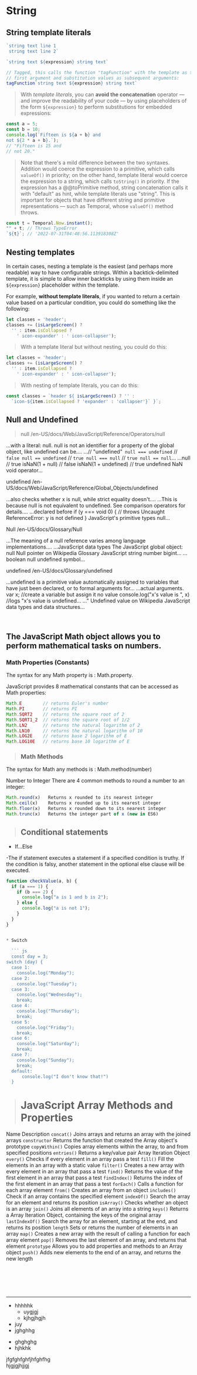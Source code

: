 # String
## String template literals

```js
`string text line 1
 string text line 2`

`string text ${expression} string text`

// Tagged, this calls the function "tagFunction" with the template as the
// first argument and substitution values as subsequent arguments:
tagFunction`string text ${expression} string text`
```

> With _template literals_, you can __avoid the concatenation__ operator — and improve the readability of your code — by using placeholders of the form `${expression}` to perform substitutions for embedded expressions:

```js
const a = 5;
const b = 10;
console.log(`Fifteen is ${a + b} and
not ${2 * a + b}.`);
// "Fifteen is 15 and
// not 20."

```

> Note that there's a mild difference between the two syntaxes. Addition would coerce the expression to a primitive, which calls `valueOf()` in priority; on the other hand, template literal would coerce the expression to a string, which calls `toString()` in priority. If the expression has a @@toPrimitive method, string concatenation calls it with "default" as hint, while template literals use "string". This is important for objects that have different string and primitive representations — such as Temporal, whose `valueOf()` method throws.

```js
const t = Temporal.Now.instant();
"" + t; // Throws TypeError
`${t}`; // '2022-07-31T04:48:56.113918308Z'

```

## Nesting templates

In certain cases, nesting a template is the easiest (and perhaps more readable) way to have configurable strings. Within a backtick-delimited template, it is simple to allow inner backticks by using them inside an `${expression}` placeholder within the template.

For example, __without template literals__, if you wanted to return a certain value based on a particular condition, you could do something like the following:

```js
let classes = 'header';
classes += (isLargeScreen() ?
  '' : item.isCollapsed ?
    ' icon-expander' : ' icon-collapser');

```
>With a template literal but without nesting, you could do this:

```js
let classes = 'header';
classes += (isLargeScreen() ?
  '' : item.isCollapsed ?
    ' icon-expander' : ' icon-collapser');

```
>With nesting of template literals, you can do this:

```js
const classes = `header ${ isLargeScreen() ? '' :
  `icon-${item.isCollapsed ? 'expander' : 'collapser'}` }`;

```

## Null and Undefined

>null
/en-US/docs/Web/JavaScript/Reference/Operators/null

…with a literal: null. null is not an identifier for a property of the global object, like undefined can be.…
…// "undefined"` null === undefined` // `false null == undefined` // `true null === null` // `true null == null`…
…null // true isNaN(1 + null) // false isNaN(1 + undefined) // true undefined NaN void operator…

undefined
/en-US/docs/Web/JavaScript/Reference/Global_Objects/undefined

…also checks whether x is null, while strict equality doesn't.…
…This is because null is not equivalent to undefined. See comparison operators for details.…
…declared before if (y === void 0) { // throws Uncaught ReferenceError: y is not defined } JavaScript's primitive types null…

Null
/en-US/docs/Glossary/Null

…The meaning of a null reference varies among language implementations.…
…JavaScript data types The JavaScript global object: null Null pointer on Wikipedia Glossary JavaScript string number bigint…
…boolean null undefined symbol…

undefined
/en-US/docs/Glossary/undefined

…undefined is a primitive value automatically assigned to variables that have just been declared, or to formal arguments for…
…actual arguments. var x; //create a variable but assign it no value console.log("x's value is ", x) //logs "x's value is undefined…
…" Undefined value on Wikipedia JavaScript data types and data structures…

<br/>



## The JavaScript Math object allows you to perform mathematical tasks on numbers.

### Math Properties (Constants)
The syntax for any Math property is : Math.property.

JavaScript provides 8 mathematical constants that can be accessed as Math properties:

```js
Math.E        // returns Euler's number
Math.PI       // returns PI
Math.SQRT2    // returns the square root of 2
Math.SQRT1_2  // returns the square root of 1/2
Math.LN2      // returns the natural logarithm of 2
Math.LN10     // returns the natural logarithm of 10
Math.LOG2E    // returns base 2 logarithm of E
Math.LOG10E   // returns base 10 logarithm of E

```

>### Math Methods
The syntax for Math any methods is : Math.method(number)

Number to Integer
There are 4 common methods to round a number to an integer:

```js
Math.round(x)	Returns x rounded to its nearest integer
Math.ceil(x)	Returns x rounded up to its nearest integer
Math.floor(x)	Returns x rounded down to its nearest integer
Math.trunc(x)	Returns the integer part of x (new in ES6)

```
>## Conditional statements


* If...Else

-The if statement executes a statement if a specified condition is truthy. If the condition is falsy, another statement in the optional else clause will be executed.

``` js
function checkValue(a, b) {
  if (a === 1) {
    if (b === 2) {
      console.log("a is 1 and b is 2");
    } else {
      console.log("a is not 1");
    }
  }
}


* Switch
  
  ``` js 
  const day = 3;
switch (day) { 
  case 1:
    console.log("Monday");
  case 2:
    console.log("Tuesday");
  case 3:
    console.log("Wednesday");
    break;
  case 4:
    console.log("Thursday");
    break;    
  case 5:
    console.log("Friday");
    break;   
  case 6:
    console.log("Saturday");
    break; 
  case 7:
    console.log("Sunday"); 
    break;
  default:
      console.log("I don't know that!")     
  }
  ```

># JavaScript Array Methods and Properties

Name	Description
`concat()`	Joins arrays and returns an array with the joined arrays
`constructor`	Returns the function that created the Array object's prototype
`copyWithin()`	Copies array elements within the array, to and from specified positions
`entries()`	Returns a key/value pair Array Iteration Object
`every()`	Checks if every element in an array pass a test
`fill()`	Fill the elements in an array with a static value
`filter()`	Creates a new array with every element in an array that pass a test
`find()`	Returns the value of the first element in an array that pass a test
`findIndex()`	Returns the index of the first element in an array that pass a test
`forEach()`	Calls a function for each array element
`from()`	Creates an array from an object
`includes()`	Check if an array contains the specified element
`indexOf()`	Search the array for an element and returns its position
`isArray()`	Checks whether an object is an array
`join()`	Joins all elements of an array into a string
`keys()`	Returns a Array Iteration Object, containing the keys of the original array
`lastIndexOf()`	Search the array for an element, starting at the end, and returns its position
`length`	Sets or returns the number of elements in an array
`map()`	Creates a new array with the result of calling a function for each array element
`pop()`	Removes the last element of an array, and returns that element
`prototype`	Allows you to add properties and methods to an Array object
`push()`	Adds new elements to the end of an array, and returns the new length




<br/><br/><br/><br/>

---

* hhhhhk
  * uygjgj
  * kjhgjhgjh
* juy
* jghghhg

- ghghghg
- hjhkhk


jfgfghfghfjhfghfhg  
hjgjgjhjjgj